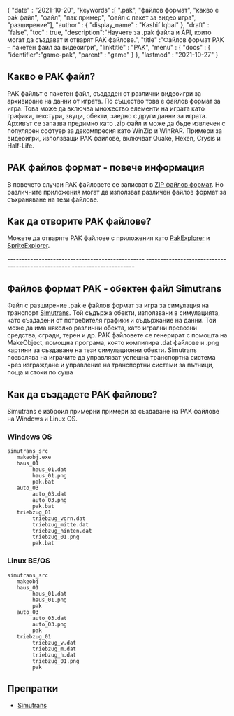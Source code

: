 {
  "date" : "2021-10-20",
  "keywords" :[ ".pak", "файлов формат", "какво е pak файл", "файл", "пак пример", "файл с пакет за видео игра", "разширение"],
  "author" : {
    "display_name" : "Kashif Iqbal"
},
  "draft" : "false",
  "toc" : true,
  "description":"Научете за .pak файла и API, които могат да създават и отварят PAK файлове.",
  "title" :"Файлов формат PAK – пакетен файл за видеоигри",
  "linktitle" : "PAK",
  "menu" : {
    "docs" : {
      "identifier":"game-pak",
      "parent" : "game"
}
},
  "lastmod" : "2021-10-27"
}

## Какво е PAK файл?

PAK файлът е пакетен файл, създаден от различни видеоигри за архивиране на данни от играта. По същество това е файлов формат за игра. Това може да включва множество елементи на играта като графики, текстури, звуци, обекти, заедно с други данни за играта. Архивът се запазва предимно като .zip файл и може да бъде извлечен с популярен софтуер за декомпресия като WinZip и WinRAR. Примери за видеоигри, използващи PAK файлове, включват Quake, Hexen, Crysis и Half-Life.

## PAK файлов формат - повече информация

В повечето случаи PAK файловете се записват в [ZIP файлов формат](/bg/compression/zip/). Но различните приложения могат да използват различен файлов формат за съхраняване на тези файлове.


## Как да отворите PAK файлове?

Можете да отваряте PAK файлове с приложения като [PakExplorer](https://www.quaketerminus.com/tools.shtml) и [SpriteExplorer](http://www.slackiller.com/hlprograms.htm).

**------------------------------------------------ -------------------------------------------------- ----------------------**

## Файлов формат PAK - обектен файл Simutrans

Файл с разширение .pak е файлов формат за игра за симулация на транспорт [Simutrans](https://www.simutrans.com/en/). Той съдържа обекти, използвани в симулацията, като създадени от потребителя графики и съдържание на данни. Той може да има няколко различни обекта, като игрални превозни средства, сгради, терен и др. PAK файловете се генерират с помощта на MakeObject, помощна програма, която компилира .dat файлове и .png картини за създаване на тези симулационни обекти. Simutrans позволява на играчите да управляват успешна транспортна система чрез изграждане и управление на транспортни системи за пътници, поща и стоки по суша

## Как да създадете PAK файлове?

Simutrans е изброил примерни примери за създаване на PAK файлове на Windows и Linux OS.

### Windows OS

```
simutrans_src
   makeobj.exe
   haus_01
        haus_01.dat
        haus_01.png
        pak.bat
   auto_03
        auto_03.dat
        auto_03.png
        pak.bat
   triebzug_01
        triebzug_vorn.dat
        triebzug_mitte.dat
        triebzug_hinten.dat
        triebzug_01.png
        pak.bat
```
### Linux BE/OS

```
simutrans_src
   makeobj
   haus_01
        haus_01.dat
        haus_01.png
        pak
   auto_03
        auto_03.dat
        auto_03.png
        pak
   triebzug_01
        triebzug_v.dat
        triebzug_m.dat
        triebzug_h.dat
        triebzug_01.png
        pak
```

## Препратки

* [Simutrans](https://en.wikipedia.org/wiki/Simutrans)

